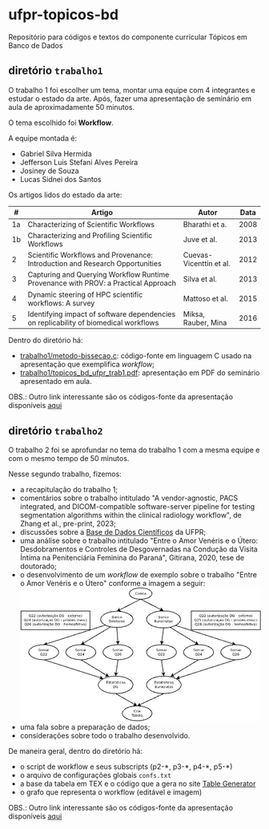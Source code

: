 # ufpr-topicos-bd
Repositório para códigos e textos do componente curricular Tópicos em Banco de Dados

## diretório `trabalho1`

O trabalho 1 foi escolher um tema, montar uma equipe com 4 integrantes e estudar o estado da arte.
Após, fazer uma apresentação de seminário em aula de aproximadamente 50 minutos.

O tema escolhido foi **Workflow**.

A equipe montada é:
- Gabriel Silva Hermida
- Jefferson Luis Stefani Alves Pereira
- Josiney de Souza
- Lucas Sidnei dos Santos

Os artigos lidos do estado da arte:

| #  | Artigo                                                                               | Autor                   | Data |
| -  | ------                                                                               | -----                   | ---- |
| 1a | Characterizing of Scientific Workflows                                               | Bharathi et a.          | 2008 |
| 1b | Characterizing and Profiling Scientific Workflows                                    | Juve et al.             | 2013 |
| 2  | Scientific Workflows and Provenance: Introduction and Research Opportunities         | Cuevas-Vicenttín et al. | 2012 |
| 3  | Capturing and Querying Workflow Runtime Provenance with PROV: a Practical Approach   | Silva et al.            | 2013 |
| 4  | Dynamic steering of HPC scientific workflows: A survey                               | Mattoso et al.          | 2015 |
| 5  | Identifying impact of software dependencies on replicability of biomedical workflows | Miksa, Rauber, Mina     | 2016 |

Dentro do diretório há:
- [trabalho1/metodo-bissecao.c](trabalho1/metodo-bissecao.c): código-fonte em linguagem C usado na apresentação que exemplifica *workflow*;
- [trabalho1/topicos_bd_ufpr_trab1.pdf](trabalho1/topicos_bd_ufpr_trab1.pdf): apresentação em PDF do seminário apresentado em aula.

OBS.: Outro link interessante são os códigos-fonte da apresentação disponíveis [aqui](https://sharelatex.c3sl.ufpr.br/read/bxhfyvqspbkn)

## diretório `trabalho2`

O trabalho 2 foi se aprofundar no tema do trabalho 1 com a mesma equipe e com o mesmo tempo de 50 minutos.

Nesse segundo trabalho, fizemos:
- a recapitulação do trabalho 1;
- comentários sobre o trabalho intitulado "A vendor-agnostic, PACS integrated, and DICOM-compatible software-server pipeline for testing segmentation algorithms within the clinical radiology workflow", de Zhang et al., pre-print, 2023;
- discussões sobre a [Base de Dados Científicos](https://bdc.c3sl.ufpr.br/) da UFPR;
- uma análise sobre o trabalho intitulado "Entre o Amor Venéris e o Útero: Desdobramentos e Controles de Desgovernadas na Condução da Visita Íntima na Penitenciária Feminina do Paraná", Gitirana, 2020, tese de doutorado;
- o desenvolvimento de um *workflow* de exemplo sobre o trabalho "Entre o Amor Venéris e o Útero" conforme a imagem a seguir:
![trabalho2/dados-tabela-autoriz-dg.png](trabalho2/dados-tabela-autoriz-dg.png)
- uma fala sobre a preparação de dados;
- considerações sobre todo o trabalho desenvolvido.

De maneira geral, dentro do diretório há:

- o script de workflow e seus subscripts (p2-\*, p3-\*, p4-\*, p5-\*)
- o arquivo de configurações globais `confs.txt`
- a base da tabela em TEX e o código que a gera no site [Table Generator](https://www.tablesgenerator.com/)
- o grafo que representa o workflow (editável e imagem)

OBS.: Outro link interessante são os códigos-fonte da apresentação disponíveis [aqui](https://sharelatex.c3sl.ufpr.br/read/xwfhnnwpgnyj)
